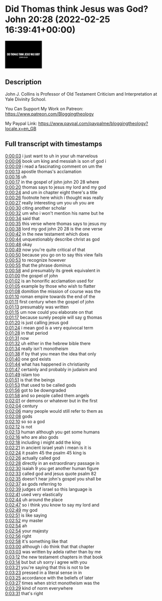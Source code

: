 # Did Thomas think Jesus was God? John 20:28 (2022-02-25 16:39:41+00:00)

![alt Did Thomas think Jesus was God? John 20:28](Z6OHOzaRjDw.jpg "Did Thomas think Jesus was God? John 20:28")

## Description

John J. Collins is Professor of Old Testament Criticism and Interpretation at Yale Divinity School.

You Can Support My Work on Patreon:
https://www.patreon.com/Bloggingtheology

My Paypal Link: 
https://www.paypal.com/paypalme/bloggingtheology?locale.x=en_GB



## Full transcript with timestamps

[0:00:03](https://youtu.be/Z6OHOzaRjDw?t=3) i just want to uh in your uh marvelous  
[0:00:06](https://youtu.be/Z6OHOzaRjDw?t=6) book um king and messiah is son of god i  
[0:00:09](https://youtu.be/Z6OHOzaRjDw?t=9) i read a fascinating comment on um the  
[0:00:13](https://youtu.be/Z6OHOzaRjDw?t=13) apostle thomas's acclamation  
[0:00:16](https://youtu.be/Z6OHOzaRjDw?t=16) uh  
[0:00:17](https://youtu.be/Z6OHOzaRjDw?t=17) in the gospel of john john 20 28 where  
[0:00:20](https://youtu.be/Z6OHOzaRjDw?t=20) thomas says to jesus my lord and my god  
[0:00:24](https://youtu.be/Z6OHOzaRjDw?t=24) and um in chapter eight there's a title  
[0:00:26](https://youtu.be/Z6OHOzaRjDw?t=26) footnote here which i thought was really  
[0:00:27](https://youtu.be/Z6OHOzaRjDw?t=27) really interesting um you uh you are  
[0:00:30](https://youtu.be/Z6OHOzaRjDw?t=30) citing another scholar  
[0:00:32](https://youtu.be/Z6OHOzaRjDw?t=32) um who i won't mention his name but he  
[0:00:34](https://youtu.be/Z6OHOzaRjDw?t=34) said that  
[0:00:35](https://youtu.be/Z6OHOzaRjDw?t=35) this verse where thomas says to jesus my  
[0:00:38](https://youtu.be/Z6OHOzaRjDw?t=38) lord my god john 20 28 is the one verse  
[0:00:42](https://youtu.be/Z6OHOzaRjDw?t=42) in the new testament which does  
[0:00:44](https://youtu.be/Z6OHOzaRjDw?t=44) unquestionably describe christ as god  
[0:00:48](https://youtu.be/Z6OHOzaRjDw?t=48) okay  
[0:00:49](https://youtu.be/Z6OHOzaRjDw?t=49) now you're quite critical of that  
[0:00:50](https://youtu.be/Z6OHOzaRjDw?t=50) because you go on to say this view fails  
[0:00:53](https://youtu.be/Z6OHOzaRjDw?t=53) to recognize however  
[0:00:55](https://youtu.be/Z6OHOzaRjDw?t=55) that the phrase dominus  
[0:00:58](https://youtu.be/Z6OHOzaRjDw?t=58) and presumably its greek equivalent in  
[0:01:00](https://youtu.be/Z6OHOzaRjDw?t=60) the gospel of john  
[0:01:02](https://youtu.be/Z6OHOzaRjDw?t=62) is an honorific acclamation used for  
[0:01:05](https://youtu.be/Z6OHOzaRjDw?t=65) example by those who wish to flatter  
[0:01:08](https://youtu.be/Z6OHOzaRjDw?t=68) domition the mission of course was the  
[0:01:10](https://youtu.be/Z6OHOzaRjDw?t=70) roman empire towards the end of the  
[0:01:11](https://youtu.be/Z6OHOzaRjDw?t=71) first century when the gospel of john  
[0:01:13](https://youtu.be/Z6OHOzaRjDw?t=73) presumably was written  
[0:01:15](https://youtu.be/Z6OHOzaRjDw?t=75) um now could you elaborate on that  
[0:01:17](https://youtu.be/Z6OHOzaRjDw?t=77) because surely people will say g thomas  
[0:01:20](https://youtu.be/Z6OHOzaRjDw?t=80) is just calling jesus god  
[0:01:24](https://youtu.be/Z6OHOzaRjDw?t=84) i mean god is a very equivocal term  
[0:01:28](https://youtu.be/Z6OHOzaRjDw?t=88) in that period  
[0:01:31](https://youtu.be/Z6OHOzaRjDw?t=91) now  
[0:01:32](https://youtu.be/Z6OHOzaRjDw?t=92) uh either in the hebrew bible there  
[0:01:34](https://youtu.be/Z6OHOzaRjDw?t=94) really isn't monotheism  
[0:01:38](https://youtu.be/Z6OHOzaRjDw?t=98) if by that you mean the idea that only  
[0:01:40](https://youtu.be/Z6OHOzaRjDw?t=100) one god exists  
[0:01:44](https://youtu.be/Z6OHOzaRjDw?t=104) what has happened in christianity  
[0:01:47](https://youtu.be/Z6OHOzaRjDw?t=107) certainly and probably in judaism and  
[0:01:49](https://youtu.be/Z6OHOzaRjDw?t=109) islam too  
[0:01:51](https://youtu.be/Z6OHOzaRjDw?t=111) is that the beings  
[0:01:53](https://youtu.be/Z6OHOzaRjDw?t=113) that used to be called gods  
[0:01:56](https://youtu.be/Z6OHOzaRjDw?t=116) got to be downgraded  
[0:01:58](https://youtu.be/Z6OHOzaRjDw?t=118) and so people called them angels  
[0:02:01](https://youtu.be/Z6OHOzaRjDw?t=121) or demons or whatever but in the first  
[0:02:04](https://youtu.be/Z6OHOzaRjDw?t=124) century  
[0:02:06](https://youtu.be/Z6OHOzaRjDw?t=126) many people would still refer to them as  
[0:02:08](https://youtu.be/Z6OHOzaRjDw?t=128) gods  
[0:02:10](https://youtu.be/Z6OHOzaRjDw?t=130) so so a god  
[0:02:12](https://youtu.be/Z6OHOzaRjDw?t=132) is not  
[0:02:13](https://youtu.be/Z6OHOzaRjDw?t=133) human although you get some humans  
[0:02:16](https://youtu.be/Z6OHOzaRjDw?t=136) who are also gods  
[0:02:18](https://youtu.be/Z6OHOzaRjDw?t=138) including i might add the king  
[0:02:21](https://youtu.be/Z6OHOzaRjDw?t=141) in ancient israel yeah i mean is it is  
[0:02:24](https://youtu.be/Z6OHOzaRjDw?t=144) it psalm 45 the psalm 45 king is  
[0:02:26](https://youtu.be/Z6OHOzaRjDw?t=146) actually called god  
[0:02:28](https://youtu.be/Z6OHOzaRjDw?t=148) directly in an extraordinary passage in  
[0:02:30](https://youtu.be/Z6OHOzaRjDw?t=150) isaiah 9 you get another human figure  
[0:02:33](https://youtu.be/Z6OHOzaRjDw?t=153) called god and jesus quote psalm 82  
[0:02:35](https://youtu.be/Z6OHOzaRjDw?t=155) doesn't hear john's gospel you shall be  
[0:02:37](https://youtu.be/Z6OHOzaRjDw?t=157) as gods referring to  
[0:02:39](https://youtu.be/Z6OHOzaRjDw?t=159) judges of israel so this language is  
[0:02:41](https://youtu.be/Z6OHOzaRjDw?t=161) used very elastically  
[0:02:44](https://youtu.be/Z6OHOzaRjDw?t=164) uh around the place  
[0:02:47](https://youtu.be/Z6OHOzaRjDw?t=167) so i think you know to say my lord and  
[0:02:49](https://youtu.be/Z6OHOzaRjDw?t=169) my god  
[0:02:51](https://youtu.be/Z6OHOzaRjDw?t=171) is like saying  
[0:02:52](https://youtu.be/Z6OHOzaRjDw?t=172) my master  
[0:02:54](https://youtu.be/Z6OHOzaRjDw?t=174) ah  
[0:02:54](https://youtu.be/Z6OHOzaRjDw?t=174) your majesty  
[0:02:56](https://youtu.be/Z6OHOzaRjDw?t=176) right  
[0:02:58](https://youtu.be/Z6OHOzaRjDw?t=178) it's something like that  
[0:03:00](https://youtu.be/Z6OHOzaRjDw?t=180) although i do think that that chapter  
[0:03:03](https://youtu.be/Z6OHOzaRjDw?t=183) was written by adela rather than by me  
[0:03:12](https://youtu.be/Z6OHOzaRjDw?t=192) the new testament chapters in that book  
[0:03:14](https://youtu.be/Z6OHOzaRjDw?t=194) but but uh sorry i agree with you  
[0:03:21](https://youtu.be/Z6OHOzaRjDw?t=201) you're saying that this is not to be  
[0:03:23](https://youtu.be/Z6OHOzaRjDw?t=203) pressed in a literal sense in in  
[0:03:25](https://youtu.be/Z6OHOzaRjDw?t=205) accordance with the beliefs of later  
[0:03:27](https://youtu.be/Z6OHOzaRjDw?t=207) times when strict monotheism was the  
[0:03:29](https://youtu.be/Z6OHOzaRjDw?t=209) kind of norm everywhere  
[0:03:31](https://youtu.be/Z6OHOzaRjDw?t=211) that's right  
